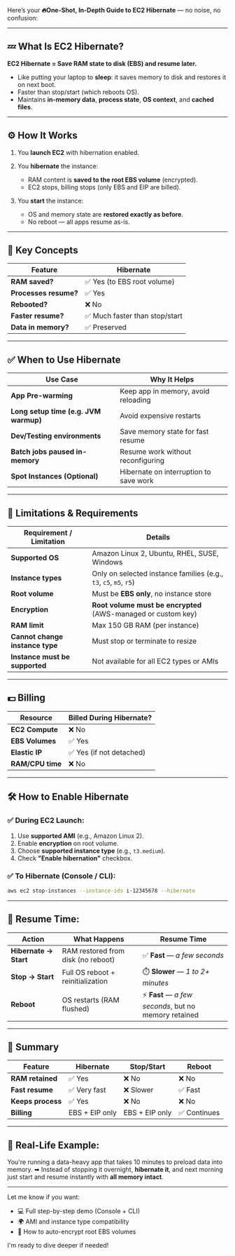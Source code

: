Here’s your **🔥One-Shot, In-Depth Guide to EC2 Hibernate** — no noise, no confusion:

---

## 💤 What Is EC2 Hibernate?

**EC2 Hibernate = Save RAM state to disk (EBS) and resume later.**

* Like putting your laptop to **sleep**: it saves memory to disk and restores it on next boot.
* Faster than stop/start (which reboots OS).
* Maintains **in-memory data**, **process state**, **OS context**, and **cached files**.

---

## ⚙️ How It Works

1. You **launch EC2** with hibernation enabled.
2. You **hibernate** the instance:

   * RAM content is **saved to the root EBS volume** (encrypted).
   * EC2 stops, billing stops (only EBS and EIP are billed).
3. You **start** the instance:

   * OS and memory state are **restored exactly as before**.
   * No reboot — all apps resume as-is.

---

## 🧠 Key Concepts

| Feature               | Hibernate                     |
| --------------------- | ----------------------------- |
| **RAM saved?**        | ✅ Yes (to EBS root volume)    |
| **Processes resume?** | ✅ Yes                         |
| **Rebooted?**         | ❌ No                          |
| **Faster resume?**    | ✅ Much faster than stop/start |
| **Data in memory?**   | ✅ Preserved                   |

---

## ✅ When to Use Hibernate

| Use Case                              | Why It Helps                           |
| ------------------------------------- | -------------------------------------- |
| **App Pre-warming**                   | Keep app in memory, avoid reloading    |
| **Long setup time (e.g. JVM warmup)** | Avoid expensive restarts               |
| **Dev/Testing environments**          | Save memory state for fast resume      |
| **Batch jobs paused in-memory**       | Resume work without reconfiguring      |
| **Spot Instances (Optional)**         | Hibernate on interruption to save work |

---

## 🚫 Limitations & Requirements

| Requirement / Limitation        | Details                                                           |
| ------------------------------- | ----------------------------------------------------------------- |
| **Supported OS**                | Amazon Linux 2, Ubuntu, RHEL, SUSE, Windows                       |
| **Instance types**              | Only on selected instance families (e.g., `t3`, `c5`, `m5`, `r5`) |
| **Root volume**                 | Must be **EBS only**, no instance store                           |
| **Encryption**                  | **Root volume must be encrypted** (AWS-managed or custom key)     |
| **RAM limit**                   | Max 150 GB RAM (per instance)                                     |
| **Cannot change instance type** | Must stop or terminate to resize                                  |
| **Instance must be supported**  | Not available for all EC2 types or AMIs                           |

---

## 💵 Billing

| Resource         | Billed During Hibernate? |
| ---------------- | ------------------------ |
| **EC2 Compute**  | ❌ No                     |
| **EBS Volumes**  | ✅ Yes                    |
| **Elastic IP**   | ✅ Yes (if not detached)  |
| **RAM/CPU time** | ❌ No                     |

---

## 🛠️ How to Enable Hibernate

### ✅ During EC2 Launch:

1. Use **supported AMI** (e.g., Amazon Linux 2).
2. Enable **encryption** on root volume.
3. Choose **supported instance type** (e.g., `t3.medium`).
4. Check **"Enable hibernation"** checkbox.

### ✅ To Hibernate (Console / CLI):

```bash
aws ec2 stop-instances --instance-ids i-12345678 --hibernate
```

---

## 🚀 Resume Time:


| Action                | What Happens                       | Resume Time                                          |
| --------------------- | ---------------------------------- | ---------------------------------------------------- |
| **Hibernate → Start** | RAM restored from disk (no reboot) | ✅ **Fast** — *a few seconds*                         |
| **Stop → Start**      | Full OS reboot + reinitialization  | ⏱️ **Slower** — *1 to 2+ minutes*                    |
| **Reboot**            | OS restarts (RAM flushed)          | ⚡ **Fast** — *a few seconds*, but no memory retained |


---

## 📌 Summary

| Feature           | Hibernate      | Stop/Start     | Reboot      |
| ----------------- | -------------- | -------------- | ----------- |
| **RAM retained**  | ✅ Yes          | ❌ No           | ❌ No        |
| **Fast resume**   | ✅ Very fast    | ❌ Slower       | ✅ Fast      |
| **Keeps process** | ✅ Yes          | ❌ No           | ❌ No        |
| **Billing**       | EBS + EIP only | EBS + EIP only | ✅ Continues |


---

## 🧪 Real-Life Example:

You're running a data-heavy app that takes 10 minutes to preload data into memory.
➡ Instead of stopping it overnight, **hibernate it**, and next morning just start and resume instantly with **all memory intact**.

---

Let me know if you want:

* 💻 Full step-by-step demo (Console + CLI)
* 🌍 AMI and instance type compatibility
* 🔐 How to auto-encrypt root EBS volumes

I'm ready to dive deeper if needed!
